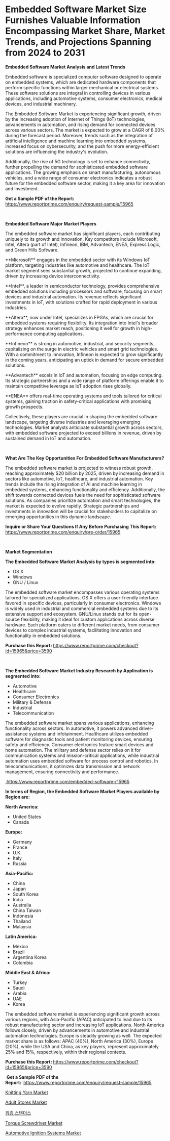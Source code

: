 <p><h1>Embedded Software Market Size Furnishes Valuable Information Encompassing Market Share, Market Trends, and Projections Spanning from 2024 to 2031</h1></p><p><strong>Embedded Software Market Analysis and Latest Trends</strong></p>
<p><p>Embedded software is specialized computer software designed to operate on embedded systems, which are dedicated hardware components that perform specific functions within larger mechanical or electrical systems. These software solutions are integral in controlling devices in various applications, including automotive systems, consumer electronics, medical devices, and industrial machinery.</p><p>The Embedded Software Market is experiencing significant growth, driven by the increasing adoption of Internet of Things (IoT) technologies, advancements in automation, and rising demand for connected devices across various sectors. The market is expected to grow at a CAGR of 8.00% during the forecast period. Moreover, trends such as the integration of artificial intelligence and machine learning into embedded systems, increased focus on cybersecurity, and the push for more energy-efficient solutions are influencing the industry's evolution.</p><p>Additionally, the rise of 5G technology is set to enhance connectivity, further propelling the demand for sophisticated embedded software applications. The growing emphasis on smart manufacturing, autonomous vehicles, and a wide range of consumer electronics indicates a robust future for the embedded software sector, making it a key area for innovation and investment.</p></p>
<p><strong>Get a Sample PDF of the Report:&nbsp;</strong> <a href="https://www.reportprime.com/enquiry/request-sample/15965">https://www.reportprime.com/enquiry/request-sample/15965</a></p>
<p>&nbsp;</p>
<p><strong>Embedded Software Major Market Players</strong></p>
<p><p>The embedded software market has significant players, each contributing uniquely to its growth and innovation. Key competitors include Microsoft, Intel, Altera (part of Intel), Infineon, IBM, Advantech, ENEA, Express Logic, and Green Hills Software.</p><p>**Microsoft** engages in the embedded sector with its Windows IoT platform, targeting industries like automotive and healthcare. The IoT market segment sees substantial growth, projected to continue expanding, driven by increasing device interconnectivity.</p><p>**Intel**, a leader in semiconductor technology, provides comprehensive embedded solutions including processors and software, focusing on smart devices and industrial automation. Its revenue reflects significant investments in IoT, with solutions crafted for rapid deployment in various industries.</p><p>**Altera**, now under Intel, specializes in FPGAs, which are crucial for embedded systems requiring flexibility. Its integration into Intel's broader strategy enhances market reach, positioning it well for growth in high-performance computing applications.</p><p>**Infineon** is strong in automotive, industrial, and security segments, capitalizing on the surge in electric vehicles and smart grid technologies. With a commitment to innovation, Infineon is expected to grow significantly in the coming years, anticipating an uptick in demand for secure embedded solutions.</p><p>**Advantech** excels in IoT and automation, focusing on edge computing. Its strategic partnerships and a wide range of platform offerings enable it to maintain competitive leverage as IoT adoption rises globally.</p><p>**ENEA** offers real-time operating systems and tools tailored for critical systems, gaining traction in safety-critical applications with promising growth prospects.</p><p>Collectively, these players are crucial in shaping the embedded software landscape, targeting diverse industries and leveraging emerging technologies. Market analysts anticipate substantial growth across sectors, with embedded software projected to exceed billions in revenue, driven by sustained demand in IoT and automation.</p></p>
<p>&nbsp;</p>
<p><strong>What Are The Key Opportunities For Embedded Software Manufacturers?</strong></p>
<p><p>The embedded software market is projected to witness robust growth, reaching approximately $20 billion by 2025, driven by increasing demand in sectors like automotive, IoT, healthcare, and industrial automation. Key trends include the rising integration of AI and machine learning in embedded systems, enhancing functionality and efficiency. Additionally, the shift towards connected devices fuels the need for sophisticated software solutions. As companies prioritize automation and smart technologies, the market is expected to evolve rapidly. Strategic partnerships and investments in innovation will be crucial for stakeholders to capitalize on emerging opportunities in this dynamic landscape.</p></p>
<p><strong>Inquire or Share Your Questions If Any Before Purchasing This Report:</strong> <a href="https://www.reportprime.com/enquiry/pre-order/15965">https://www.reportprime.com/enquiry/pre-order/15965</a></p>
<p>&nbsp;</p>
<p><strong>Market Segmentation</strong></p>
<p><strong>The Embedded Software Market Analysis by types is segmented into:</strong></p>
<p><ul><li>OS X</li><li>Windows</li><li>GNU / Linux</li></ul></p>
<p><p>The embedded software market encompasses various operating systems tailored for specialized applications. OS X offers a user-friendly interface favored in specific devices, particularly in consumer electronics. Windows is widely used in industrial and commercial embedded systems due to its extensive support and ecosystem. GNU/Linux stands out for its open-source flexibility, making it ideal for custom applications across diverse hardware. Each platform caters to different market needs, from consumer devices to complex industrial systems, facilitating innovation and functionality in embedded solutions.</p></p>
<p><strong>Purchase this Report:&nbsp;</strong><a href="https://www.reportprime.com/checkout?id=15965&price=3590">https://www.reportprime.com/checkout?id=15965&price=3590</a></p>
<p>&nbsp;</p>
<p><strong>The Embedded Software Market Industry Research by Application is segmented into:</strong></p>
<p><ul><li>Automotive</li><li>Healthcare</li><li>Consumer Electronics</li><li>Military & Defense</li><li>Industrial</li><li>Telecommunication</li></ul></p>
<p><p>The embedded software market spans various applications, enhancing functionality across sectors. In automotive, it powers advanced driver-assistance systems and infotainment. Healthcare utilizes embedded software for diagnostic tools and patient monitoring devices, ensuring safety and efficiency. Consumer electronics feature smart devices and home automation. The military and defense sector relies on it for communication systems and mission-critical applications, while industrial automation uses embedded software for process control and robotics. In telecommunications, it optimizes data transmission and network management, ensuring connectivity and performance.</p></p>
<p><a href="https://www.reportprime.com/embedded-software-r15965">&nbsp;https://www.reportprime.com/embedded-software-r15965</a></p>
<p><strong>In terms of Region, the Embedded Software Market Players available by Region are:</strong></p>
<p>
    <p> <strong> North America: </strong>
        <ul>
            <li>United States</li>
            <li>Canada</li>
        </ul>
        </p> 
    <p> <strong> Europe: </strong>
        <ul>
            <li>Germany</li>
            <li>France</li>
            <li>U.K.</li>
            <li>Italy</li>
            <li>Russia</li>
        </ul>
        </p> 
    <p> <strong> Asia-Pacific: </strong>
        <ul>
            <li>China</li>
            <li>Japan</li>
            <li>South Korea</li>
            <li>India</li>
            <li>Australia</li>
            <li>China Taiwan</li>
            <li>Indonesia</li>
            <li>Thailand</li>
            <li>Malaysia</li>
        </ul>
        </p> 
    <p> <strong> Latin America: </strong>
        <ul>
            <li>Mexico</li>
            <li>Brazil</li>
            <li>Argentina Korea</li>
            <li>Colombia</li>
        </ul>
        </p> 
    <p> <strong> Middle East & Africa: </strong>
        <ul>
            <li>Turkey</li>
            <li>Saudi</li>
            <li>Arabia</li>
            <li>UAE</li>
            <li>Korea</li>
        </ul>
    </p>
    </p>
<p><p>The embedded software market is experiencing significant growth across various regions, with Asia-Pacific (APAC) anticipated to lead due to its robust manufacturing sector and increasing IoT applications. North America follows closely, driven by advancements in automotive and industrial automation technologies. Europe is steadily growing as well. The expected market share is as follows: APAC (40%), North America (30%), Europe (20%), while the USA and China, as key players, represent approximately 25% and 15%, respectively, within their regional contexts.</p></p>
<p><strong>Purchase this Report: </strong><a href="https://www.reportprime.com/checkout?id=15965&price=3590">https://www.reportprime.com/checkout?id=15965&price=3590</a></p>
<p>&nbsp;<strong>Get a Sample PDF of the Report:&nbsp;&nbsp;</strong><a href="https://www.reportprime.com/enquiry/request-sample/15965">https://www.reportprime.com/enquiry/request-sample/15965</a></p>
<p><strong></strong></p>
<p><p><a href="https://medium.com/@gladismudget42e/what-is-knitting-yarn-market-bb1b850ed01a">Knitting Yarn Market</a></p><p><a href="https://github.com/lylyparadise/Market-Research-Report-List-5/blob/main/adult-stores-market.md">Adult Stores Market</a></p><p><a href="https://medium.com/@greggibson7876/walking-standers-market-%EC%9D%98-%EA%B8%80%EB%A1%9C%EB%B2%8C-%EC%8B%9C%EC%9E%A5-%EA%B0%9C%EC%9A%94%EB%8A%94-%EC%A0%84-%EC%84%B8%EA%B3%84-%EB%B0%8F-%EC%A3%BC%EC%9A%94-%EC%8B%9C%EC%9E%A5%EC%9D%98-%EC%82%B0%EC%97%85%EC%97%90-%EC%98%81%ED%96%A5%EC%9D%84-%EB%AF%B8%EC%B9%98%EB%8A%94-%EC%A3%BC%EC%9A%94-%ED%8A%B8%EB%A0%8C%EB%93%9C%EC%97%90-%EB%8C%80%ED%95%9C-%EB%8F%85%ED%8A%B9%ED%95%9C-%EA%B4%80%EC%A0%90%EC%9D%84-%EC%A0%9C%EA%B3%B5%ED%95%A9%EB%8B%88%EB%8B%A4-39fca9d08ff5">워킹 스탠더스</a></p><p><a href="https://www.linkedin.com/pulse/global-torque-screwdriver-market-analysis-key-trends-i0rke?trackingId=f%2FGrISkWSVKYKfiX49Ottw%3D%3D">Torque Screwdriver Market</a></p><p><a href="https://issuu.com/reportprime-2/docs/automotive-ignition-systems-market-_4b3de6c0da4aa5">Automotive Ignition Systems Market</a></p></p>